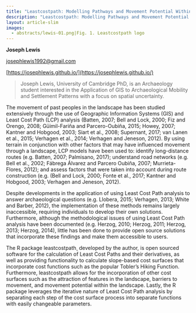 ```yaml
---
title: "Leastcostpath: Modelling Pathways and Movement Potential Within a Landscape"
description: "Leastcostpath: Modelling Pathways and Movement Potential Within a Landscape"
layout: article-slim
images:
  - abstracts/lewis-01.png|Fig. 1. Leastcostpath logo
---
```


**Joseph Lewis**

[josephlewis1992@gmail.com](mailto:josephlewis1992@gmail.com)

[https://josephlewis.github.io/](https://josephlewis.github.io/)

> Joseph Lewis, University of Cambridge PhD, is an Archaeology  student interested in the Application of GIS to Archaeological Mobility and Settlement Patterns with a focus on spatial uncertainty.

The movement of past peoples in the landscape has been studied extensively through the use of Geographic Information Systems (GIS) and Least Cost Path (LCP) analysis (Batten, 2007; Bell and Lock, 2000; Fiz and Orengo, 2008; Güimil-Fariña and Parcero-Oubiña, 2015; Howey, 2007; Kantner and Hobgood, 2003; Siart et al., 2008; Supernant, 2017; van Lanen et al., 2015; Verhagen et al., 2014; Verhagen and Jeneson, 2012). By using terrain in conjunction with other factors that may have influenced movement through a landscape, LCP models have been used to: identify long-distance routes (e.g. Batten, 2007; Palmisano, 2017); understand road networks (e.g. Bell et al., 2002; Fábrega Álvarez and Parcero Oubiña, 2007; Murrieta-Flores, 2012); and assess factors that were taken into account during route construction (e.g. (Bell and Lock, 2000; Fonte et al., 2017; Kantner and Hobgood, 2003; Verhagen and Jeneson, 2012). 

Despite developments in the application of using Least Cost Path analysis to answer archaeological questions (e.g. Llobera, 2015; Verhagen, 2013; White and Barber, 2012), the implementation of these methods remains largely inaccessible, requiring individuals to develop their own solutions. Furthermore, although the methodological issues of using Least Cost Path analysis have been documented (e.g. Herzog, 2010; Herzog, 2011; Herzog, 2013; Herzog, 2014), little has been done to provide open source solutions that incorporate these findings and make them accessible to users.

The R package leastcostpath¸ developed by the author, is open sourced software for the calculation of Least Cost Paths and their derivatives, as well as providing functionality to calculate slope-based cost surfaces that incorporate cost functions such as the popular Tobler’s Hiking Function. Furthermore, leastcostpath allows for the incorporation of other cost surfaces such as the attraction of features in the landscape, barriers to movement, and movement potential within the landscape. Lastly, the R package leverages the iterative nature of Least Cost Path analysis by separating each step of the cost surface process into separate functions with easily changeable parameters.